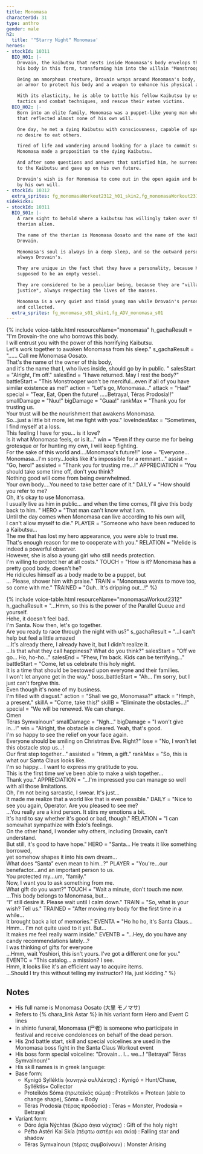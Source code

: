 ```yaml
---
title: Monomasa
characterId: 31
type: anthro
gender: male
h2:
  title: '"Starry Night" Monomasa'
heroes:
- stockId: 10311
  BIO_H01: |-
    Drovain, the kaibutsu that nests inside Monomasa's body envelops the outside of
    his body in this form, transforming him into the villain "Monstrooper".

    Being an amorphous creature, Drovain wraps around Monomasa's body, becoming both
    an armor to protect his body and a weapon to enhance his physical abilities.

    With its elasticity, he is able to battle his fellow Kaibutsu by using inhuman
    tactics and combat techniques, and rescue their eaten victims.
  BIO_H02: |-
    Born into an elite family, Monomasa was a puppet-like young man who lived a life
    that reflected almost none of his own will.

    One day, he met a dying Kaibutsu with consciousness, capable of speech and has
    no desire to eat others.

    Tired of life and wandering around looking for a place to commit suicide,
    Monomasa made a proposition to the dying Kaibutsu.

    And after some questions and answers that satisfied him, he surrendered his body
    to the Kaibutsu and gave up on his own future.

    Drovain's wish is for Monomasa to come out in the open again and be able to live
    by his own will.
- stockId: 10312
  extra_sprites: fg_monomasaWorkout2312_h01_skin2,fg_monomasaWorkout2312_h02_skin2,fg_monomasaWorkout2312_boss_h01
sidekicks:
- stockId: 10311
  BIO_S01: |-
    A rare sight to behold where a kaibutsu has willingly taken over the body of a
    therian alien.

    The name of the therian is Monomasa Oosato and the name of the kaibutsu is
    Drovain.

    Monomasa's soul is always in a deep sleep, and so the outward personality is
    always Drovain's.

    They are unique in the fact that they have a personality, because Kaibutsu are
    supposed to be an empty vessel.

    They are considered to be a peculiar being, because they are "villains of
    justice", always respecting the lives of the masses.

    Monomasa is a very quiet and timid young man while Drovain's personality is cool
    and collected.
  extra_sprites: fg_monomasa_s01_skin1,fg_ADV_monomasa_s01
---
```


{% include voice-table.html resourceName="monomasa"
h_gachaResult = "I'm Drovain-the one who borrows this body.<br>I will entrust you with the power of this horrifying Kaibutsu.<br>Let's work together to awaken Monomasa from his sleep."
s_gachaResult = "...... Call me Monomasa Oosato.<br>That's the name of the owner of this body,<br>and it's the name that I, who lives inside, should go by in public. "
salesStart = "Alright, I'm off."
salesEnd = "I have returned. May I rest the body?"
battleStart = "This Monstrooper won't be merciful…even if all of you have similar existence as me!"
action = "Let's go, Monomasa…"
attack = "Haa!"
special = "Tear, Eat, Open the future! …..Betrayal, Téras Prodosía!!"
smallDamage = "Nuu!"
bigDamage = "Guaa!"
rankMax = "Thank you for trusting us.<br>Your trust will be the nourishment that awakens Monomasa.<br>So…just a little bit more, let me fight with you."
loveIndexMax =  "Sometimes, I find myself at a loss.<br>This feeling I have for you... is it love?<br>Is it what Monomasa feels, or is it..."
win = "Even if they curse me for being grotesque or for hunting my own, I will keep fighting.<br>For the sake of this world and….Monomasa's future!!"
lose = "Everyone…Monomasa…I'm sorry…looks like it's impossible for a remnant…"
assist = "Go, hero!"
assisted = "Thank you for trusting me…!"
APPRECIATION = "You should take some time off, don't you think?<br>Nothing good will come from being overwhelmed.<br>Your own body….You need to take better care of it."
DAILY = "How should you refer to me?<br>Oh, it's okay to use Monomasa.<br>I usually live as him in public... and when the time comes, I'll give this body back to him. "
HERO = "That man can't know what I am.<br>Until the day comes when Monomasa can live according to his own will,<br>I can't allow myself to die."
PLAYER = "Someone who have been reduced to a Kaibutsu…<br>The me that has lost my hero appearance, you were able to trust me.<br>That's enough reason for me to cooperate with you."
RELATION = "Melide is indeed a powerful observer.<br>However, she is also a young girl who still needs protection.<br>I'm willing to protect her at all costs."
TOUCH = "How is it? Monomasa has a pretty good body, doesn't he?<br>He ridicules himself as a body made to be a puppet, but<br>... Please, shower him with praise."
TRAIN = "Monomasa wants to move too, so come with me."
TRAINED = "Guh.. It's dripping out...!"
%}

{% include voice-table.html resourceName="monomasaWorkout2312"
h_gachaResult = "...Hmm, so this is the power of the Parallel Queue and yourself.<br>Hehe, it doesn't feel bad.<br>I'm Santa. Now then, let's go together.<br>Are you ready to race through the night with us?"
s_gachaResult = "...I can't help but feel a little amazed<br>...It's already there, I already have it, but I didn't realize it.<br>...Is that what they call happiness? What do you think?"
salesStart = "Off we go... Ho, ho-ho..."
salesEnd = "Phew, I'm back. Kids can be terrifying..."
battleStart = "Come, let us celebrate this holy night.<br>It is a time that should be bestowed upon everyone and their families.<br>I won't let anyone get in the way."
boss_battleStart = "Ah... I'm sorry, but I just can't forgive this.<br>Even though it's none of my business.<br>I'm filled with disgust."
action = "Shall we go, Monomasa?"
attack = "Hmph, a present."
skillA = "Come, take this!"
skillB = "Eliminate the obstacles...!"
special = "We will be renewed. We can change.<br>Omen<br>Téras Symvaínoun"
smallDamage = "Ngh..."
bigDamage = "I won't give in...!"
win = "Alright, the obstacle is cleared. Yeah, that's good.<br>I'm so happy to see the relief on your face again.<br>Everyone should be smiling on Christmas Eve. Right?"
lose = "No, I won't let this obstacle stop us...!<br>Our first step together..."
assisted = "Hmm, a gift."
rankMax = "So, this is what our Santa Claus looks like.<br>I'm so happy... I want to express my gratitude to you.<br>This is the first time we've been able to make a wish together...<br>Thank you."
APPRECIATION = "...I'm impressed you can manage so well with all those limitations.<br>Oh, I'm not being sarcastic, I swear. It's just...<br>It made me realize that a world like that is even possible."
DAILY = "Nice to see you again, Operator. Are you pleased to see me?<br>...You really are a kind person. It stirs my emotions a bit.<br>It's hard to say whether it's good or bad, though."
RELATION = "I can somewhat sympathize with Exio's feelings.<br>On the other hand, I wonder why others, including Drovain, can't understand.<br>But still, it's good to have hope."
HERO = "Santa... He treats it like something borrowed,<br>yet somehow shapes it into his own dream...<br>What does “Santa” even mean to him...?"
PLAYER = "You're...our benefactor...and an important person to us.<br>You protected my...um, \"family.\"<br>Now, I want you to ask something from me.<br>What gift do you want?"
TOUCH = "Wait a minute, don't touch me now.<br>...This body belongs to Monomasa, but...<br>“I” still desire it. Please wait until I calm down."
TRAIN = "So, what is your wish? Tell us."
TRAINED = "After moving my body for the first time in a while...<br>It brought back a lot of memories."
EVENTA = "Ho ho ho, it's Santa Claus...<br>Hmm... I'm not quite used to it yet. But...<br>It makes me feel really warm inside."
EVENTB = "...Hey, do you have any candy recommendations lately...?<br>I was thinking of gifts for everyone<br>...Hmm, wait Yoshiori, this isn't yours. I've got a different one for you."
EVENTC = "This catalog... a mission? I see.<br>Hmm, it looks like it's an efficient way to acquire items.<br>...Should I try this without telling my instructor? Ha, just kidding."
%}

## Notes

- His full name is Monomasa Oosato (大里 モノマサ)
- Refers to {% chara_link Astar %} in his variant form Hero and Event C lines
- In shinto funeral, Monomasa (尸者) is someone who participate in festival and receive condolences on behalf of the dead person.
- His 2nd battle start, skill and special voicelines are used in the Monomasa boss fight in the Santa Claus Workout event
- His boss form special voiceline: "Drovain... I... we...! “Betrayal” Téras Symvaínoun!"
- His skill names is in greek language:
- Base form:  
    - Kynigó Sylléktis (κυνηγώ συλλέκτης) : Kynigó = Hunt/Chase, Sylléktis= Collector
    - Proteïkós Sóma (πρωτεϊκός σώμα) : Proteïkós = Protean (able to change shape), Sóma = Body
    - Téras Prodosía (τέρας προδοσία) : Téras = Monster, Prodosía = Betrayal
- Variant form:  
    - Dóro ágia Nýchtas (δώρο άγια νύχτας) : Gift of the holy night
    - Péfto Astéri Kai Skía (πέφτω αστέρι και σκία) : Falling star and shadow
    - Téras Symvaínoun (τέρας συμβαίνουν) : Monster Arising
